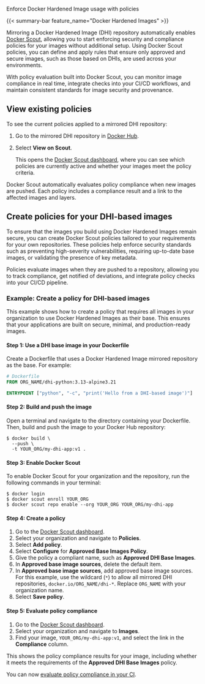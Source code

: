 Enforce Docker Hardened Image usage with policies


{{< summary-bar feature_name="Docker Hardened Images" >}}

Mirroring a Docker Hardened Image (DHI) repository automatically enables [Docker
Scout](/scout/), allowing you to start enforcing security and compliance policies for your
images without additional setup. Using Docker Scout policies, you can define and
apply rules that ensure only approved and secure images, such as those based on
DHIs, are used across your environments.

With policy evaluation built into Docker Scout, you can monitor image compliance
in real time, integrate checks into your CI/CD workflows, and maintain
consistent standards for image security and provenance.

## View existing policies

To see the current policies applied to a mirrored DHI repository:

1. Go to the mirrored DHI repository in [Docker Hub](https://hub.docker.com).
2. Select **View on Scout**.

   This opens the [Docker Scout dashboard](https://scout.docker.com), where you
   can see which policies are currently active and whether your images meet the
   policy criteria.

Docker Scout automatically evaluates policy compliance when new images are
pushed. Each policy includes a compliance result and a link to the affected
images and layers.

## Create policies for your DHI-based images

To ensure that the images you build using Docker Hardened Images remain secure,
you can create Docker Scout policies tailored to your requirements for your own
repositories. These policies help enforce security standards such as preventing
high-severity vulnerabilities, requiring up-to-date base images, or validating
the presence of key metadata.

Policies evaluate images when they are pushed to a repository, allowing you to
track compliance, get notified of deviations, and integrate policy checks into
your CI/CD pipeline.

### Example: Create a policy for DHI-based images

This example shows how to create a policy that requires all images in your
organization to use Docker Hardened Images as their base. This ensures that
your applications are built on secure, minimal, and production-ready images.

#### Step 1: Use a DHI base image in your Dockerfile

Create a Dockerfile that uses a Docker Hardened Image mirrored repository as the
base. For example:

```dockerfile
# Dockerfile
FROM ORG_NAME/dhi-python:3.13-alpine3.21

ENTRYPOINT ["python", "-c", "print('Hello from a DHI-based image')"]
```

#### Step 2: Build and push the image

Open a terminal and navigate to the directory containing your Dockerfile. Then,
build and push the image to your Docker Hub repository:

```console
$ docker build \
  --push \
  -t YOUR_ORG/my-dhi-app:v1 .
```

#### Step 3: Enable Docker Scout

To enable Docker Scout for your organization and the repository, run the
following commands in your terminal:

```console
$ docker login
$ docker scout enroll YOUR_ORG
$ docker scout repo enable --org YOUR_ORG YOUR_ORG/my-dhi-app
```

#### Step 4: Create a policy

1. Go to the [Docker Scout dashboard](https://scout.docker.com).
2. Select your organization and navigate to **Policies**.
3. Select **Add policy**.
4. Select **Configure** for **Approved Base Images Policy**.
5. Give the policy a compliant name, such as **Approved DHI Base Images**.
6. In **Approved base image sources**, delete the default item.
7. In **Approved base image sources**, add approved base image sources. For this
   example, use the wildcard (`*`) to allow all mirrored DHI repositories,
   `docker.io/ORG_NAME/dhi-*`. Replace `ORG_NAME` with your organization name.
8. Select **Save policy**.

#### Step 5: Evaluate policy compliance

1. Go to the [Docker Scout dashboard](https://scout.docker.com).
2. Select your organization and navigate to **Images**.
3. Find your image, `YOUR_ORG/my-dhi-app:v1`, and select the link in the **Compliance** column.

This shows the policy compliance results for your image, including whether it
meets the requirements of the **Approved DHI Base Images** policy.

You can now [evaluate policy compliance in your CI](/scout/policy/ci/).
